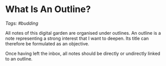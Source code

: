 # What Is An Outline?

_Tags: #budding_

All notes of this digital garden are organised under outlines. An outline is a note representing a strong interest that I want to deepen. Its title can therefore be formulated as an objective.

Once having left the inbox, all notes should be directly or undirectly linked to an outline.